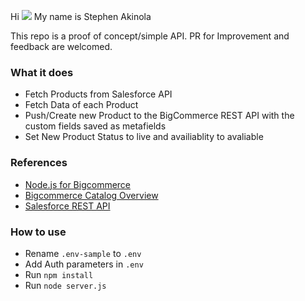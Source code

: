Hi ![](https://user-images.githubusercontent.com/18350557/176309783-0785949b-9127-417c-8b55-ab5a4333674e.gif) My name is Stephen Akinola

This repo is a proof of concept/simple API. PR for Improvement and feedback are welcomed.

### What it does

* Fetch Products from Salesforce API 
* Fetch Data of each Product 
* Push/Create new Product to the BigCommerce REST API with the custom fields saved as metafields
* Set New Product Status to  live and availiablity to avaliable

### References

- [Node.js for Bigcommerce](https://github.com/bigcommerce/node-bigcommerce/)
- [Bigcommerce Catalog Overview](https://developer.bigcommerce.com/api-docs/store-management/catalog/products-overview#adding-product-metafields)
- [Salesforce REST API](https://developer.salesforce.com/docs/atlas.en-us.api_rest.meta/api_rest/intro_what_is_rest_api.htm)

### How to use

- Rename `.env-sample` to `.env`
- Add Auth parameters in `.env`
- Run `npm install`
- Run `node server.js`


